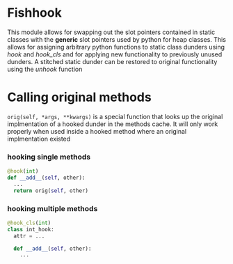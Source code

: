 # Fishhook

This module allows for swapping out the slot pointers contained in static
classes with the **generic** slot pointers used by python for heap classes.
This allows for assigning arbitrary python functions to static class dunders
using *hook* and *hook_cls* and for applying new functionality to previously
unused dunders. A stitched static dunder can be restored to original
functionality using the *unhook* function

# Calling original methods
`orig(self, *args, **kwargs)` is a special function that looks up the original implmentation of a hooked dunder in the methods cache. It will only work properly when used inside a hooked method where an original implmentation existed

### hooking single methods
```py
@hook(int)
def __add__(self, other):
  ...
  return orig(self, other)
```

### hooking multiple methods
```py
@hook_cls(int)
class int_hook:
  attr = ...

  def __add__(self, other):
    ...
```
